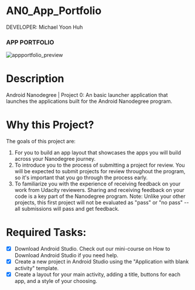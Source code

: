 AN0_App_Portfolio
==================

DEVELOPER: Michael Yoon Huh

### APP PORTFOLIO
![appportfolio_preview](https://cloud.githubusercontent.com/assets/1645482/15803861/a8284ab2-2aa7-11e6-90b7-7c0b2ae646ed.png)

# Description

Android Nanodegree | Project 0: An basic launcher application that launches the applications built for the Android Nanodegree program.

# Why this Project?
  
The goals of this project are:
  
1. For you to build an app layout that showcases the apps you will build across your Nanodegree journey.
2. To introduce you to the process of submitting a project for review. You will be expected to submit projects for review throughout the program, so it's important that you go through the process early.
3. To familiarize you with the experience of receiving feedback on your work from Udacity reviewers. Sharing and receiving feedback on your code is a key part of the Nanodegree program. Note: Unlike your other projects, this first project will not be evaluated as "pass" or "no pass" -- all submissions will pass and get feedback. 

# Required Tasks:

- [x] Download Android Studio. Check out our mini-course on How to Download Android Studio if you need help.
- [x] Create a new project in Android Studio using the "Application with blank activity" template.
- [x] Create a layout for your main activity, adding a title, buttons for each app, and a style of your choosing.